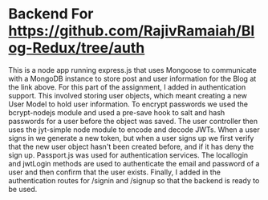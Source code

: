 # Backend For https://github.com/RajivRamaiah/Blog-Redux/tree/auth

This is a node app running express.js that uses Mongoose to communicate with a MongoDB instance to store post and user information for the Blog at the link above. For this part of the assignment, I added in authentication support. This involved storing user objects, which meant creating a new User Model to hold user information. To encrypt passwords we used the bcrypt-nodejs module and used a pre-save hook to salt and hash passwords for a user before the object was saved. The user controller then uses the jyt-simple node module to encode and decode JWTs. When a user signs in we generate a new token, but when a user signs up we first verify that the new user object hasn't been created before, and if it has deny the sign up. Passport.js was used for authentication services. The locallogin and jwtLogin methods are used to authenticate the email and password of a user and then confirm that the user exists. Finally, I added in the authentication routes for /signin and /signup so that the backend is ready to be used.
